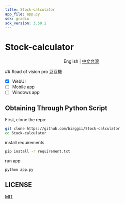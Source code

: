 ```yaml
---
title: Stock-calculator
app_file: app.py
sdk: gradio
sdk_version: 3.50.2
---
```

# Stock-calculator

<p align="center">
English | <a href="README_ZH.md">中文台灣</a>
</p>
## Road of vision pro 豆豆機

* [X] WebUI
* [ ] Mobile app
* [ ] Windows app

## Obtaining Through Python Script

First, clone the repo:

```bash
git clone https://github.com/biaggii/Stock-calculator
cd Stock-calculator
```

install requirements

```bash
pip install -r requirement.txt
```

run app

```bash
python app.py
```

## LICENSE

[MIT](https://opensource.org/license/mit/)
